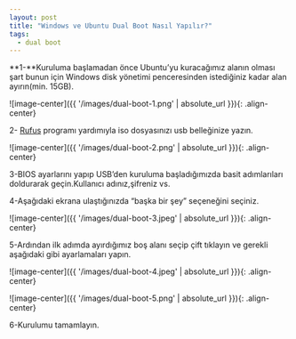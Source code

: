 ```yaml
---
layout: post
title: "Windows ve Ubuntu Dual Boot Nasıl Yapılır?"
tags:
  - dual boot
---
```


**1-**Kuruluma başlamadan önce Ubuntu’yu kuracağımız alanın olması şart bunun için Windows disk yönetimi penceresinden istediğiniz kadar alan ayırın(min. 15GB). 

![image-center]({{ '/images/dual-boot-1.png' | absolute_url }}){: .align-center}

2- [Rufus](https://rufus.akeo.ie/) programı yardımıyla iso dosyasınızı usb belleğinize yazın.

![image-center]({{ '/images/dual-boot-2.png' | absolute_url }}){: .align-center}

3-BIOS ayarlarını yapıp USB’den kuruluma başladığımızda basit adımlarıları doldurarak geçin.Kullanıcı adınız,şifreniz vs.

4-Aşağıdaki ekrana ulaştığınızda “başka bir şey” seçeneğini seçiniz.

![image-center]({{ '/images/dual-boot-3.jpeg' | absolute_url }}){: .align-center}

5-Ardından ilk adımda ayırdığımız boş alanı seçip çift tıklayın ve gerekli aşağıdaki gibi ayarlamaları yapın.

![image-center]({{ '/images/dual-boot-4.jpeg' | absolute_url }}){: .align-center}

![image-center]({{ '/images/dual-boot-5.png' | absolute_url }}){: .align-center}

6-Kurulumu tamamlayın.